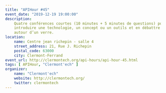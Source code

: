 ```yaml
---
title: "APIHour #45"
event_date: "2019-12-19 19:00:00"
description:
    Quatre conférences courtes (10 minutes + 5 minutes de questions) pour
    introduire une technologie, un concept ou un outils et en débattre ensuite
    autour d’un verre.
location:
    name: Centre jean richepin - salle 4
    street_address: 21, Rue J. Richepin
    postal_code: 63000
    city: Clermont-Ferrand
event_url: http://clermontech.org/api-hours/api-hour-45.html
tags: [ APIHour, "Clermont'ech" ]
organizer:
    name: "Clermont'ech"
    website: http://clermontech.org/
    twitter: clermontech
---
```


